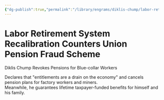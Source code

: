 ```yaml
---
{"dg-publish":true,"permalink":"/library/engrams/diklis-chump/labor-retirement-system-recalibration-counters-union-pension-fraud-scheme/","tags":["DC/DOGE"]}
---
```


# Labor Retirement System Recalibration Counters Union Pension Fraud Scheme
Diklis Chump Revokes Pensions for Blue-collar Workers

Declares that "entitlements are a drain on the economy" and cancels pension plans for factory workers and miners.  
Meanwhile, he guarantees lifetime taxpayer-funded benefits for himself and his family.

